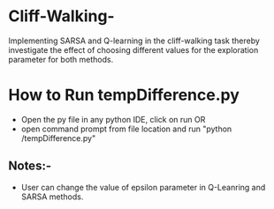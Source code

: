 # Cliff-Walking-
Implementing SARSA  and Q-learning in the cliff-walking task thereby investigate the effect of choosing different values for the exploration  parameter for  both  methods. 

# How to Run tempDifference.py
- Open the py file in any python IDE, click on run
OR
- open command prompt from file location and run "python /tempDifference.py"
## Notes:-
- User can change the value of epsilon parameter in Q-Leanring and SARSA methods.
